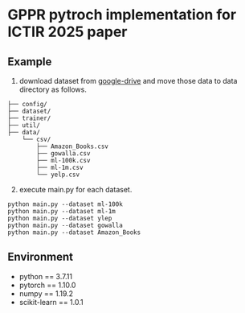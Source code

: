 # GPPR pytroch implementation for ICTIR 2025 paper

## Example

1. download dataset from [google-drive](https://drive.google.com/drive/folders/1Rh9ml994jv01rBBYT276uqt5vXqR4v5a?usp=drive_link) and move those data to data directory as follows.

```
├── config/
├── dataset/
├── trainer/
├── util/
├── data/
    └── csv/
        ├── Amazon_Books.csv
        ├── gowalla.csv
        ├── ml-100k.csv
        ├── ml-1m.csv
        └── yelp.csv
```

2. execute main.py for each dataset.

```
python main.py --dataset ml-100k
python main.py --dataset ml-1m
python main.py --dataset ylep
python main.py --dataset gowalla
python main.py --dataset Amazon_Books
```

## Environment

- python == 3.7.11
- pytorch == 1.10.0
- numpy == 1.19.2
- scikit-learn == 1.0.1 

